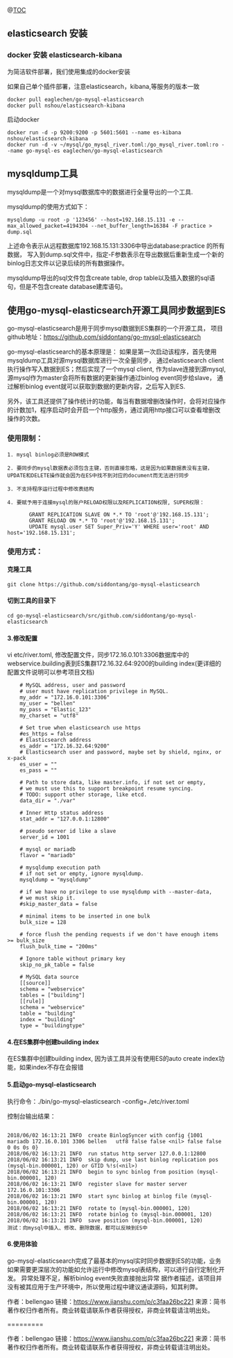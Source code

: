 @[TOC](ES和MYSQL数据同步)

## elasticsearch 安装

### docker 安装 elasticsearch-kibana

为简洁软件部署，我们使用集成的docker安装

如果自己单个插件部署，注意elasticsearch，kibana,等服务的版本一致

```text
docker pull eaglechen/go-mysql-elasticsearch
docker pull nshou/elasticsearch-kibana
```

启动docker

```text
docker run -d -p 9200:9200 -p 5601:5601 --name es-kibana nshou/elasticsearch-kibana
docker run -d -v ~/mysql/go_mysql_river.toml:/go_mysql_river.toml:ro --name go-mysql-es eaglechen/go-mysql-elasticsearch
```


## mysqldump工具

mysqldump是一个对mysql数据库中的数据进行全量导出的一个工具.

mysqldump的使用方式如下：

```
mysqldump -u root -p '123456' --host=192.168.15.131 -e --max_allowed_packet=4194304 --net_buffer_length=16384 -F practice > dump.sql
```

上述命令表示从远程数据库192.168.15.131:3306中导出database:practice 的所有数据，
写入到dump.sql文件中，指定-F参数表示在导出数据后重新生成一个新的binlog日志文件以记录后续的所有数据操作。


mysqldump导出的sql文件包含create table, drop table以及插入数据的sql语句，但是不包含create database建库语句。

## 使用go-mysql-elasticsearch开源工具同步数据到ES

go-mysql-elasticsearch是用于同步mysql数据到ES集群的一个开源工具，
项目github地址：https://github.com/siddontang/go-mysql-elasticsearch

go-mysql-elasticsearch的基本原理是：
如果是第一次启动该程序，首先使用mysqldump工具对源mysql数据库进行一次全量同步，
通过elasticsearch client执行操作写入数据到ES；然后实现了一个mysql client,
作为slave连接到源mysql,源mysql作为master会将所有数据的更新操作通过binlog event同步给slave， 
通过解析binlog event就可以获取到数据的更新内容，之后写入到ES.

另外，该工具还提供了操作统计的功能，每当有数据增删改操作时，会将对应操作的计数加1，程序启动时会开启一个http服务，通过调用http接口可以查看增删改操作的次数。

### 使用限制：

```text
1. mysql binlog必须是ROW模式
    
2. 要同步的mysql数据表必须包含主键，否则直接忽略，这是因为如果数据表没有主键，UPDATE和DELETE操作就会因为在ES中找不到对应的document而无法进行同步

3. 不支持程序运行过程中修改表结构

4. 要赋予用于连接mysql的账户RELOAD权限以及REPLICATION权限, SUPER权限：

       GRANT REPLICATION SLAVE ON *.* TO 'root'@'192.168.15.131';
       GRANT RELOAD ON *.* TO 'root'@'192.168.15.131';
       UPDATE mysql.user SET Super_Priv='Y' WHERE user='root' AND host='192.168.15.131';
```


### 使用方式：

#### 克隆工具
```shell script
git clone https://github.com/siddontang/go-mysql-elasticsearch
```

#### 切到工具的目录下
```shell script
cd go-mysql-elasticsearch/src/github.com/siddontang/go-mysql-elasticsearch
```

#### 3.修改配置
vi etc/river.toml, 修改配置文件，同步172.16.0.101:3306数据库中的webservice.building表到ES集群172.16.32.64:9200的building index(更详细的配置文件说明可以参考项目文档)
```shell script
    # MySQL address, user and password
    # user must have replication privilege in MySQL.
    my_addr = "172.16.0.101:3306"
    my_user = "bellen"
    my_pass = "Elastic_123"
    my_charset = "utf8"
    
    # Set true when elasticsearch use https
    #es_https = false
    # Elasticsearch address
    es_addr = "172.16.32.64:9200"
    # Elasticsearch user and password, maybe set by shield, nginx, or x-pack
    es_user = ""
    es_pass = ""
    
    # Path to store data, like master.info, if not set or empty,
    # we must use this to support breakpoint resume syncing.
    # TODO: support other storage, like etcd.
    data_dir = "./var"
    
    # Inner Http status address
    stat_addr = "127.0.0.1:12800"
    
    # pseudo server id like a slave
    server_id = 1001
    
    # mysql or mariadb
    flavor = "mariadb"
    
    # mysqldump execution path
    # if not set or empty, ignore mysqldump.
    mysqldump = "mysqldump"
    
    # if we have no privilege to use mysqldump with --master-data,
    # we must skip it.
    #skip_master_data = false
    
    # minimal items to be inserted in one bulk
    bulk_size = 128
    
    # force flush the pending requests if we don't have enough items >= bulk_size
    flush_bulk_time = "200ms"
    
    # Ignore table without primary key
    skip_no_pk_table = false
    
    # MySQL data source
    [[source]]
    schema = "webservice"
    tables = ["building"]
    [[rule]]
    schema = "webservice"
    table = "building"
    index = "building"
    type = "buildingtype"
```
#### 4.在ES集群中创建building index
在ES集群中创建building index, 因为该工具并没有使用ES的auto create index功能，如果index不存在会报错

#### 5.启动go-mysql-elasticsearch
执行命令：./bin/go-mysql-elasticsearch -config=./etc/river.toml

控制台输出结果：
```shell script

2018/06/02 16:13:21 INFO  create BinlogSyncer with config {1001 mariadb 172.16.0.101 3306 bellen   utf8 false false <nil> false false 0 0s 0s 0}
2018/06/02 16:13:21 INFO  run status http server 127.0.0.1:12800
2018/06/02 16:13:21 INFO  skip dump, use last binlog replication pos (mysql-bin.000001, 120) or GTID %!s(<nil>)
2018/06/02 16:13:21 INFO  begin to sync binlog from position (mysql-bin.000001, 120)
2018/06/02 16:13:21 INFO  register slave for master server 172.16.0.101:3306
2018/06/02 16:13:21 INFO  start sync binlog at binlog file (mysql-bin.000001, 120)
2018/06/02 16:13:21 INFO  rotate to (mysql-bin.000001, 120)
2018/06/02 16:13:21 INFO  rotate binlog to (mysql-bin.000001, 120)
2018/06/02 16:13:21 INFO  save position (mysql-bin.000001, 120)
测试：向mysql中插入、修改、删除数据，都可以反映到ES中
```

#### 6.使用体验
go-mysql-elasticsearch完成了最基本的mysql实时同步数据到ES的功能，业务如果需要更深层次的功能如允许运行中修改mysql表结构，可以进行自行定制化开发。
异常处理不足，解析binlog event失败直接抛出异常
据作者描述，该项目并没有被其应用于生产环境中，所以使用过程中建议通读源码，知其利弊。

作者：bellengao
链接：https://www.jianshu.com/p/c3faa26bc221
来源：简书
著作权归作者所有。商业转载请联系作者获得授权，非商业转载请注明出处。

=========

作者：bellengao
链接：https://www.jianshu.com/p/c3faa26bc221
来源：简书
著作权归作者所有。商业转载请联系作者获得授权，非商业转载请注明出处。



